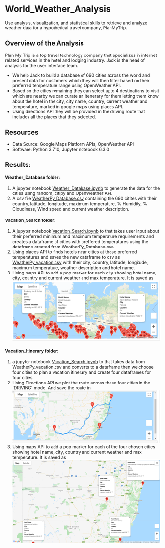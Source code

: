 # World_Weather_Analysis
Use  analysis, visualization, and statistical skills to retrieve and analyze weather data for a hypothetical travel company, PlanMyTrip.

## Overview of the Analysis
Plan My Trip is a top travel technology company that specializes in internet related services in the hotel and lodging industry. Jack is the head of analysis for the user interface team. 
* We help Jack to build a database of 690 cities across the world and present data for customers which they will then filter based on their preferred temperature range using OpenWeather API.
* Based on the cities remaining they can select upto 4 destinations to visit which are nearby we can curate an itenerary for them letting them know about the hotel in the city, city name, country, current weather and temperature, marked in google maps using places API.
* Using directions API they will be provided in the driving route that includes all the places that they selected. 

## Resources
* Data Source: Google Maps Platform APIs, OpenWeather API
* Software: Python 3.7.10, Jupyter notebook 6.3.0

## Results:
#### Weather_Database folder:
1. A jupyter notebook [Weather_Database.ipynb](https://github.com/sucharita1/World_Weather_Analysis/blob/f23feac739d69a0408e18180f36efcee68b9b21d/Weather_Database/Weather_Database.ipynb) to generate the data for the cities using random, citipy and OpenWeather API.
2. A csv file [WeatherPy_Database.csv](https://github.com/sucharita1/World_Weather_Analysis/blob/f23feac739d69a0408e18180f36efcee68b9b21d/Weather_Database/WeatherPy_Database.csv) containing the 690 citites with their country, latitude, longitude, maximum temperature, % Humidity, % Cloudiness, Wind speed and current weather description.

####  Vacation_Search folder:
1. A jupyter notebook [Vacation_Search.ipynb](https://github.com/sucharita1/World_Weather_Analysis/blob/f23feac739d69a0408e18180f36efcee68b9b21d/Vacation_Search/Vacation_Search.ipynb) to that takes user input about their preferred minimum and maximum temperature requirements and creates a dataframe of cities with preffered temperatures using the dataframe created from WeatherPy_Database.csv. 
2. Using places API to finds hotels near cities at those preferred temperatures and saves the new dataframe to csv as [WeatherPy_vacation.csv](https://github.com/sucharita1/World_Weather_Analysis/blob/f23feac739d69a0408e18180f36efcee68b9b21d/Vacation_Search/WeatherPy_vacation.csv) with their city, country, latitude, longitude, maximum temperature, weather description and hotel name.
3. Using maps API to add a pop marker for each city showing hotel name, city, country and current weather and max temperature. It is saved as 
![WeatherPy_vacation_map.png](https://github.com/sucharita1/World_Weather_Analysis/blob/f23feac739d69a0408e18180f36efcee68b9b21d/Vacation_Search/WeatherPy_vacation_map.png?raw=true)

#### Vacation_Itinerary folder:
1. a jupyter notebook [Vacation_Search.ipynb](https://github.com/sucharita1/World_Weather_Analysis/blob/f23feac739d69a0408e18180f36efcee68b9b21d/Vacation_Itinerary/Vacation_Itinerary.ipynb) to that takes data from WeatherPy_vacation.csv and converts to a dataframe then we choose four cities to plan a vacation itinerary and create four dataframes for four cities
2. Using Directions API we plot the route across these four cities in the 'DRIVING' mode. And save the route in ![WeatherPy_travel_map.png](https://github.com/sucharita1/World_Weather_Analysis/blob/f23feac739d69a0408e18180f36efcee68b9b21d/Vacation_Itinerary/WeatherPy_travel_map.png?raw=true)
3. Using maps API to add a pop marker for each of the four chosen cities showing hotel name, city, country and current weather and max temperature. It is saved as 
![WeatherPy_travel_map_markers.png](https://github.com/sucharita1/World_Weather_Analysis/blob/f23feac739d69a0408e18180f36efcee68b9b21d/Vacation_Itinerary/WeatherPy_travel_map_markers.png?raw=true)



